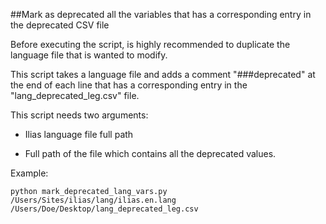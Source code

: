 ##Mark as deprecated all the variables that has a corresponding entry in the deprecated CSV file

Before executing the script, is highly recommended to duplicate the language file that is wanted to modify.

This script takes a language file and adds a comment "###deprecated" at the end of each line that has a corresponding entry in
the "lang_deprecated_leg.csv" file.

This script needs two arguments:

- Ilias language file full path

- Full path of the file which contains all the deprecated values.

Example:

    python mark_deprecated_lang_vars.py /Users/Sites/ilias/lang/ilias.en.lang /Users/Doe/Desktop/lang_deprecated_leg.csv
